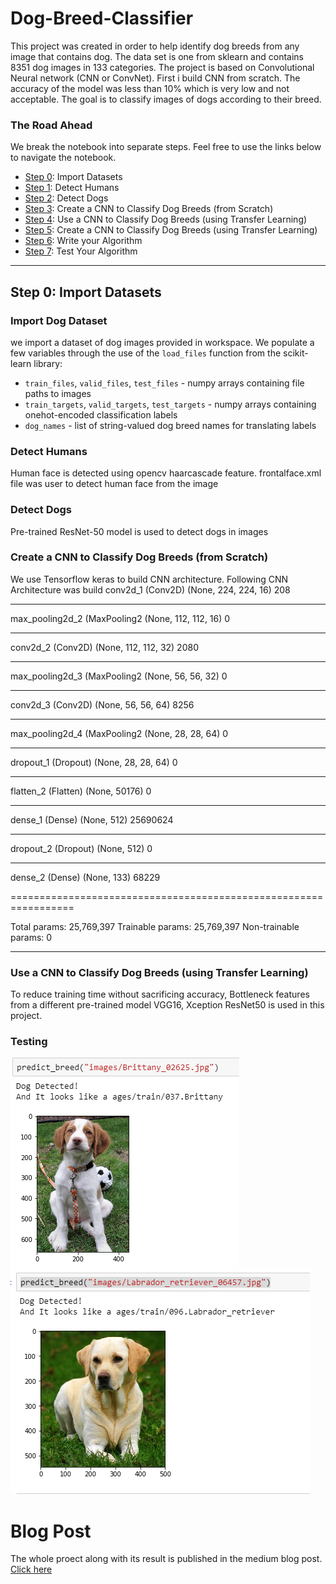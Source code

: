 # Dog-Breed-Classifier
This project was created in order to help identify dog breeds from any image that contains dog. The data set is one from sklearn and contains 8351 dog images in 133 categories. The project is based on Convolutional Neural network (CNN or ConvNet). First i build CNN from scratch. The accuracy of the model was less than 10% which is very low and not acceptable. The goal is to classify images of dogs according to their breed.


### The Road Ahead

We break the notebook into separate steps.  Feel free to use the links below to navigate the notebook.

* [Step 0](#step0): Import Datasets
* [Step 1](#step1): Detect Humans
* [Step 2](#step2): Detect Dogs
* [Step 3](#step3): Create a CNN to Classify Dog Breeds (from Scratch)
* [Step 4](#step4): Use a CNN to Classify Dog Breeds (using Transfer Learning)
* [Step 5](#step5): Create a CNN to Classify Dog Breeds (using Transfer Learning)
* [Step 6](#step6): Write your Algorithm
* [Step 7](#step7): Test Your Algorithm

---
<a id='step0'></a>
## Step 0: Import Datasets

### Import Dog Dataset

we import a dataset of dog images provided in workspace.  We populate a few variables through the use of the `load_files` function from the scikit-learn library:
- `train_files`, `valid_files`, `test_files` - numpy arrays containing file paths to images
- `train_targets`, `valid_targets`, `test_targets` - numpy arrays containing onehot-encoded classification labels 
- `dog_names` - list of string-valued dog breed names for translating labels

### Detect Humans
Human face is detected using opencv haarcascade feature. frontalface.xml file was user to detect human face from the image

### Detect Dogs
Pre-trained ResNet-50 model is used to detect dogs in images

### Create a CNN to Classify Dog Breeds (from Scratch)
We use Tensorflow keras to build CNN architecture.
Following CNN Architecture was build 
conv2d_1 (Conv2D)            (None, 224, 224, 16)      208       
_________________________________________________________________
max_pooling2d_2 (MaxPooling2 (None, 112, 112, 16)      0         
_________________________________________________________________
conv2d_2 (Conv2D)            (None, 112, 112, 32)      2080      
_________________________________________________________________
max_pooling2d_3 (MaxPooling2 (None, 56, 56, 32)        0         
_________________________________________________________________
conv2d_3 (Conv2D)            (None, 56, 56, 64)        8256      
_________________________________________________________________
max_pooling2d_4 (MaxPooling2 (None, 28, 28, 64)        0         
_________________________________________________________________
dropout_1 (Dropout)          (None, 28, 28, 64)        0         
_________________________________________________________________
flatten_2 (Flatten)          (None, 50176)             0         
_________________________________________________________________
dense_1 (Dense)              (None, 512)               25690624  
_________________________________________________________________
dropout_2 (Dropout)          (None, 512)               0         
_________________________________________________________________
dense_2 (Dense)              (None, 133)               68229     

=================================================================

Total params: 25,769,397
Trainable params: 25,769,397
Non-trainable params: 0
_________________________________________________

### Use a CNN to Classify Dog Breeds (using Transfer Learning)
To reduce training time without sacrificing accuracy, Bottleneck features from a different pre-trained model VGG16, Xception ResNet50  is used in this project. 

### Testing
<img src="images/result2.png">

<img src="images/result.PNG">


# Blog Post
The whole proect along with its result is published in the medium blog post. [Click here](https://medium.com/@rojandhimal1/cnn-and-transfer-learning-for-dog-breed-classification-34de15596cdc) 

